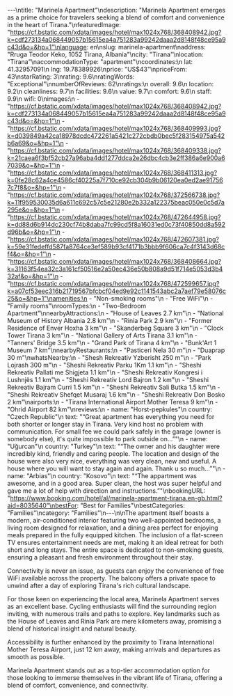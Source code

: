 ---\ntitle: "Marinela Apartment"\ndescription: "Marinela Apartment emerges as a prime choice for travelers seeking a blend of comfort and convenience in the heart of Tirana."\nfeaturedImage: "https://cf.bstatic.com/xdata/images/hotel/max1024x768/368408942.jpg?k=cdf273134a068449057b15615ea4a751283a99242daaa2d8148f48ce95a9c43d&o=&hp=1"\nlanguage: en\nslug: marinela-apartment\naddress: "Rruga Teodor Keko, 1052 Tirana, Albania"\ncity: "Tirana"\nlocation: "Tirana"\naccommodationType: "apartment"\ncoordinates:\n  lat: 41.32957091\n  lng: 19.78389926\nprice: "US$43"\npriceFrom: 43\nstarRating: 3\nrating: 9.6\nratingWords: "Exceptional"\nnumberOfReviews: 62\nratings:\n  overall: 9.6\n  location: 9.2\n  cleanliness: 9.7\n  facilities: 9.6\n  value: 9.7\n  comfort: 9.6\n  staff: 9.9\n  wifi: 0\nimages:\n  - "https://cf.bstatic.com/xdata/images/hotel/max1024x768/368408942.jpg?k=cdf273134a068449057b15615ea4a751283a99242daaa2d8148f48ce95a9c43d&o=&hp=1"\n  - "https://cf.bstatic.com/xdata/images/hotel/max1024x768/368409993.jpg?k=d039849a42ca18978dcdc472261a5421c272cbdb0bec5f283154975a542b6a69&o=&hp=1"\n  - "https://cf.bstatic.com/xdata/images/hotel/max1024x768/368409338.jpg?k=21caea6f3bf52cb27a96aba4dd1277ddca2e26dbc4cb3e2ff386a6e900a67039&o=&hp=1"\n  - "https://cf.bstatic.com/xdata/images/hotel/max1024x768/368411313.jpg?k=0fe28c62a4ce4586cf40225a7f710ce92cb304b9b06120ea0ed2ae917567c7f8&o=&hp=1"\n  - "https://cf.bstatic.com/xdata/images/hotel/max1024x768/372566738.jpg?k=11f959530035d6a611c692c57c5e21280e2b332a122375beac050e0c5d7a295e&o=&hp=1"\n  - "https://cf.bstatic.com/xdata/images/hotel/max1024x768/472644958.jpg?k=dd88d6b914dc230cf74b8daba7fc99cd5f8a16031ed0c73f40850dd8a592d96b&o=&hp=1"\n  - "https://cf.bstatic.com/xdata/images/hotel/max1024x768/472607381.jpg?k=59e31fedeffd587fa8764ce3ef589b93cf4171b3bbb9f606ca7c4f3143d68cf4&o=&hp=1"\n  - "https://cf.bstatic.com/xdata/images/hotel/max1024x768/368408664.jpg?k=31163f54ea32c3a161cf50516e2a50ec436e50b808a9d51f714e5053d3b432af&o=&hp=1"\n  - "https://cf.bstatic.com/xdata/images/hotel/max1024x768/472599657.jpg?k=a07cf53eec316b21719567bfcbcf04ed9e92c1141543abc2a7aef79e58076c25&o=&hp=1"\namenities:\n  - "Non-smoking rooms"\n  - "Free WiFi"\n  - "Family rooms"\nroomTypes:\n  - "Two-Bedroom Apartment"\nnearbyAttractions:\n  - "House of Leaves 2.7 km"\n  - "National Museum of History Albania 2.8 km"\n  - "Rinia Park 2.9 km"\n  - "Former Residence of Enver Hoxha 3 km"\n  - "Skanderbeg Square 3 km"\n  - "Clock Tower Tirana 3 km"\n  - "National Gallery of Arts Tirana 3.1 km"\n  - "Tanners' Bridge 3.5 km"\n  - "Grand Park of Tirana 4 km"\n  - "Bunk'Art 1 Museum 7 km"\nnearbyRestaurants:\n  - "Pasticeri Nela 30 m"\n  - "Duaprap 30 m"\nwhatsNearby:\n  - "Shesh Rekreativ Yzberisht 250 m"\n  - "Park Lojrash 300 m"\n  - "Sheshi Rekreativ Parku 1Km 1.1 km"\n  - "Sheshi Rekreativ Pallati me Shigjeta 1.1 km"\n  - "Sheshi Rekreativ Kongresi i Lushnjës 1.1 km"\n  - "Sheshi Rekreativ Lord Bajron 1.2 km"\n  - "Sheshi Rekreativ Bajram Curri 1.5 km"\n  - "Sheshi Rekreativ Sali Butka 1.5 km"\n  - "Sheshi Rekreativ Shefqet Musaraj 1.6 km"\n  - "Sheshi Rekreativ Don Bosko 2 km"\nairports:\n  - "Tirana International Airport Mother Teresa 9 km"\n  - "Ohrid Airport 82 km"\nreviews:\n  - name: "Horst-pepkules"\n    country: "Czech Republic"\n    text: "“Great apartment has everything you need for both shorter or longer stay in Tirana. Very kind host no problem with communication. For small fee we could park safely in the garage (owner is somebody else), it's quite impossible to park outside on...”"\n  - name: "Uğurcan"\n    country: "Turkey"\n    text: "“The owner and his daughter were incredibly kind, friendly and caring people. The location and design of the house were also very nice, everything was very clean, new and useful. A house where you will want to stay again and again. Thank u so much...”"\n  - name: "Arbias"\n    country: "Kosovo"\n    text: "“The appartment was awesome, and in a good area. Super clean, the host was super helpful and gave me a lot of help with direction and instructions.”"\nbookingURL: "https://www.booking.com/hotel/al/marinela-apartment-tirana.en-gb.html?aid=8035640"\nbestFor: "Best for Families"\nbestCategories: "Families"\ncategory: "Families"\n---\n\nThe apartment itself boasts a modern, air-conditioned interior featuring two well-appointed bedrooms, a living room designed for relaxation, and a dining area perfect for enjoying meals prepared in the fully equipped kitchen. The inclusion of a flat-screen TV ensures entertainment needs are met, making it an ideal retreat for both short and long stays. The entire space is dedicated to non-smoking guests, ensuring a pleasant and fresh environment throughout their stay.

Connectivity is never an issue, as guests can enjoy the convenience of free WiFi available across the property. The balcony offers a private space to unwind after a day of exploring Tirana's rich cultural landscape.

For those keen on experiencing the local area, Marinela Apartment serves as an excellent base. Cycling enthusiasts will find the surrounding region inviting, with numerous trails and paths to explore. Key landmarks such as the House of Leaves and Rinia Park are mere kilometers away, promising a blend of historical insight and natural beauty.

Accessibility is further enhanced by the proximity to Tirana International Mother Teresa Airport, just 12 km away, making arrivals and departures as smooth as possible.

Marinela Apartment stands out as a top-tier accommodation option for those looking to immerse themselves in the vibrant life of Tirana, offering a blend of comfort, convenience, and connectivity.